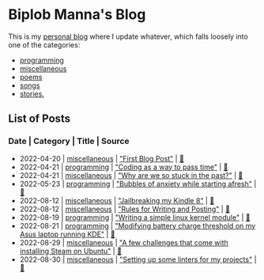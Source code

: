 # Biplob Manna's Blog

This is my [personal blog](https://biplobmanna.github.io/) where I update whatever, which falls loosely into one of the categories:

* [programming](https://biplobmanna.github.io/programming/)
* [miscellaneous](https://biplobmanna.github.io/miscellaneous/)
* [poems](https://biplobmanna.github.io/poems/)
* [songs](https://biplobmanna.github.io/songs/)
* [stories.](https://biplobmanna.github.io/stories/)

## List of Posts

### Date  |   Category  |  Title  |  Source

* 2022-04-20 | [miscellaneous](https://biplobmanna.github.io/miscellaneous/) | ["First Blog Post"](https://biplobmanna.github.io/miscellaneous/2022/04/20/first-blog-post.html) | [📄](https://github.com/biplobmanna/biplobmanna.github.io/blob/main/_posts/2022-04-20-first-blog-post.md)
* 2022-04-21 | [programming](https://biplobmanna.github.io/programming/) | ["Coding as a way to pass time"](https://biplobmanna.github.io/programming/2022/04/21/coding-as-a-way-to-pass-time.html) | [📄](https://github.com/biplobmanna/biplobmanna.github.io/blob/main/_posts/2022-04-21-coding-as-a-way-to-pass-time.md)
* 2022-04-21 | [miscellaneous](https://biplobmanna.github.io/miscellaneous/) | ["Why are we so stuck in the past?"](https://biplobmanna.github.io/miscellaneous/2022/04/21/why-are-we-so-stuck-in-the-past.html) | [📄](https://github.com/biplobmanna/biplobmanna.github.io/blob/main/_posts/2022-04-21-why-are-we-so-stuck-in-the-past.md)
* 2022-05-23 | [programming](https://biplobmanna.github.io/programming/) | ["Bubbles of anxiety while starting afresh"](https://biplobmanna.github.io/programming/2022/05/23/bubbles-of-anxiety-while-starting-afresh.html) | [📄](https://github.com/biplobmanna/biplobmanna.github.io/blob/main/_posts/2022-05-23-bubbles-of-anxiety-while-starting-afresh.md)
* 2022-08-12 | [miscellaneous](https://biplobmanna.github.io/miscellaneous/) | ["Jailbreaking my Kindle 8"](https://biplobmanna.github.io/miscellaneous/2022/08/12/jailbreaking-my-kindle-8.html) | [📄](https://github.com/biplobmanna/biplobmanna.github.io/blob/main/_posts/2022-08-12-jailbreaking-my-kindle-8.md)
* 2022-08-12 | [miscellaneous](https://biplobmanna.github.io/miscellaneous/) | ["Rules for Writing and Posting"](https://biplobmanna.github.io/miscellaneous/2022/08/12/rules-for-writing-and-posting.html) | [📄](https://github.com/biplobmanna/biplobmanna.github.io/blob/main/_posts/2022-08-12-rules-for-writing-and-posting.md)
* 2022-08-19 | [programming](https://biplobmanna.github.io/programming/) | ["Writing a simple linux kernel module"](https://biplobmanna.github.io/programming/2022/08/19/writing-a-simple-linux-kernel-module.html) | [📄](https://github.com/biplobmanna/biplobmanna.github.io/blob/main/_posts/2022-08-19-writing-a-simple-linux-kernel-module.md)
* 2022-08-21 | [programming](https://biplobmanna.github.io/programming/) | ["Modifying battery charge threshold on my Asus laptop running KDE"](https://biplobmanna.github.io/programming/2022/08/21/modifying-battery-charge-threshold-on-my-asus-laptop-running-kde.html) | [📄](https://github.com/biplobmanna/biplobmanna.github.io/blob/main/_posts/2022-08-21-modifying-battery-charge-threshold-on-my-asus-laptop-running-kde.md)
* 2022-08-29 | [miscellaneous](https://biplobmanna.github.io/miscellaneous/) | ["A few challenges that come with installing Steam on Ubuntu"](https://biplobmanna.github.io/miscellaneous/2022/08/29/a-few-challenges-that-come-with-installing-steam-on-ubuntu.html) | [📄](https://github.com/biplobmanna/biplobmanna.github.io/blob/main/_posts/2022-08-29-a-few-challenges-that-come-with-installing-steam-on-ubuntu.md)
* 2022-08-30 | [miscellaneous](https://biplobmanna.github.io/miscellaneous/) | ["Setting up some linters for my projects"](https://biplobmanna.github.io/miscellaneous/2022/08/30/setting-up-some-linters-for-my-projects.html) | [📄](https://github.com/biplobmanna/biplobmanna.github.io/blob/main/_posts/2022-08-30-setting-up-some-linters-for-my-projects.md)
